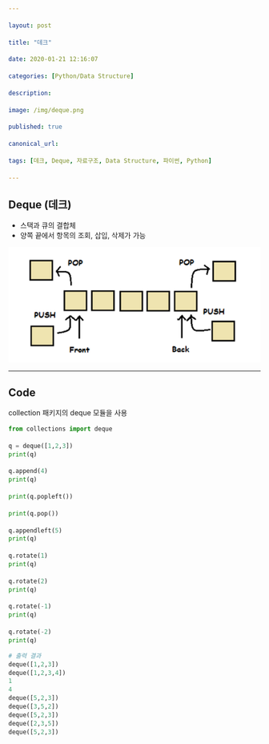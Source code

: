 ```yaml
---

layout: post

title: "데크"

date: 2020-01-21 12:16:07

categories: [Python/Data Structure]

description:

image: /img/deque.png

published: true

canonical_url:

tags: [데크, Deque, 자료구조, Data Structure, 파이썬, Python]

---
```


## Deque (데크)
- 스택과 큐의 결합체
- 양쪽 끝에서 항목의 조회, 삽입, 삭제가 가능

<img src='/img/deque1.png'>

------------------------------------------------------------------------

## Code
collection 패키지의 deque 모듈을 사용


```python
from collections import deque

q = deque([1,2,3])
print(q)

q.append(4)
print(q)

print(q.popleft())

print(q.pop())

q.appendleft(5)
print(q)

q.rotate(1)
print(q)

q.rotate(2)
print(q)

q.rotate(-1)
print(q)

q.rotate(-2)
print(q)
```

```python
# 출력 결과
deque([1,2,3])
deque([1,2,3,4])
1
4
deque([5,2,3])
deque([3,5,2])
deque([5,2,3])
deque([2,3,5])
deque([5,2,3])
```
